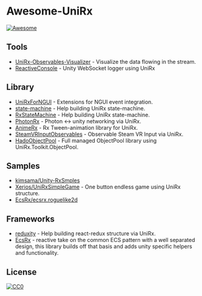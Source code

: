 # Awesome-UniRx

<a href="https://awesome.re">
  <img src="https://awesome.re/badge-flat2.svg" alt="Awesome">
</a>
  
## Tools
- [UniRx-Observables-Visualizer](https://github.com/Nobinator/UniRx-Observables-Visualizer) - Visualize the data flowing in the stream.
- [ReactiveConsole](https://github.com/ousttrue/ReactiveConsole) - Unity WebSocket logger using UniRx

## Library
- [UniRxForNGUI](https://github.com/mavriel/UniRxForNGUI) - Extensions for NGUI event integration.
- [state-machine](https://github.com/tomori-hikage/state-machine) - Help building UniRx state-machine.
- [RxStateMachine](https://github.com/sendtogil/RxStateMachine) - Help building UniRx state-machine.
- [PhotonRx](https://github.com/TORISOUP/PhotonRx) - Photon <-> unity networking via UniRx.
- [AnimeRx](https://github.com/kyubuns/AnimeRx) - Rx Tween-animation library for UniRx.
- [SteamVRInputObservables](https://github.com/TORISOUP/SteamVRInputObservables) - Observable Steam VR Input via UniRx.
- [HadoObjectPool](https://github.com/meleap/HadoObjectPool) - Full managed ObjectPool library using UniRx.Toolkit.ObjectPool.

## Samples
- [kimsama/Unity-RxSmples](https://github.com/kimsama/Unity-RxSamples)
- [Xerios/UniRxSimpleGame](https://github.com/Xerios/UniRxSimpleGame) - One button endless game using UniRx structure.
- [EcsRx/ecsrx.roguelike2d](https://github.com/EcsRx/ecsrx.roguelike2d)

## Frameworks
- [reduxity](https://github.com/austinmao/reduxity) - Help building react-redux structure via UniRx.
- [EcsRx](https://github.com/EcsRx/ecsrx.unity) - reactive take on the common ECS pattern with a well separated design, this library builds off that basis and adds unity specific helpers and functionality.


## License

[![CC0](http://mirrors.creativecommons.org/presskit/buttons/88x31/svg/cc-zero.svg)](https://creativecommons.org/publicdomain/zero/1.0/)
